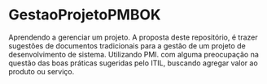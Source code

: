 # GestaoProjetoPMBOK
Aprendendo a gerenciar um projeto.
A proposta deste repositório, é trazer sugestões de documentos tradicionais para a gestão de um projeto de desenvolvimento de sistema.
Utilizando PMI. com alguma preocupação na questão das boas práticas sugeridas pelo ITIL, buscando agregar valor ao produto ou serviço.
